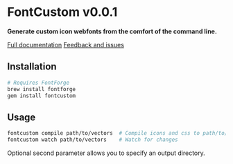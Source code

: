 FontCustom v0.0.1
==========

**Generate custom icon webfonts from the comfort of the command line.**

[Full documentation](http://endtwist.github.com/fontcustom/)
[Feedback and issues](https://github.com/endtwist/fontcustom/issues)


Installation
------------

```sh
# Requires FontForge
brew install fontforge
gem install fontcustom
```


Usage
-----

```sh
fontcustom compile path/to/vectors  # Compile icons and css to path/to/fontcustom/*
fontcustom watch path/to/vectors    # Watch for changes
```

Optional second parameter allows you to specify an output directory.
